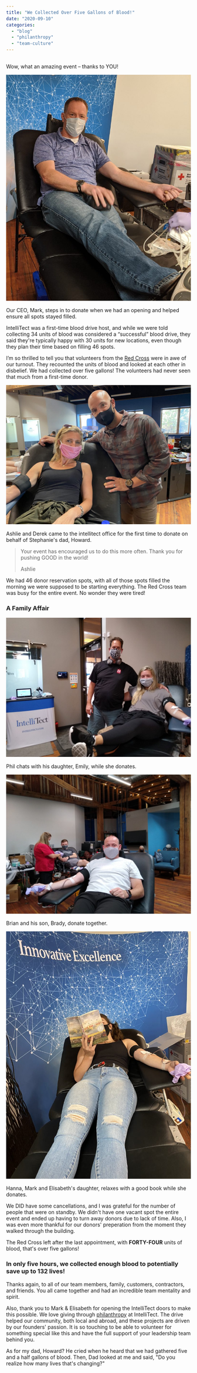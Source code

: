 ```yaml
---
title: "We Collected Over Five Gallons of Blood!"
date: "2020-09-10"
categories: 
  - "blog"
  - "philanthropy"
  - "team-culture"
---
```


## 

Wow, what an amazing event – thanks to YOU!  

![CEO donating blood over five gallons - philanthropy](images/Blood-Drive-Mark-768x935.jpg)

Our CEO, Mark, steps in to donate when we had an opening and helped ensure all spots stayed filled.

IntelliTect was a first-time blood drive host, and while we were told collecting 34 units of blood was considered a “successful” blood drive, they said they're typically happy with 30 units for new locations, even though they plan their time based on filling 46 spots. 

I’m so thrilled to tell you that volunteers from the [Red Cross](https://www.redcross.org) were in awe of our turnout. They recounted the units of blood and looked at each other in disbelief. We had collected over five gallons! The volunteers had never seen that much from a first-time donor.

![Friends donating blood over five gallons - philanthropy](images/blood-drive-Ashlie-and-Derek-1024x768.jpg)

Ashlie and Derek came to the intellitect office for the first time to donate on behalf of Stephanie's dad, Howard.

> Your event has encouraged us to do this more often. Thank you for pushing GOOD in the world!
> 
> Ashlie  

We had 46 donor reservation spots, with all of those spots filled the morning we were supposed to be starting everything. The Red Cross team was busy for the entire event. No wonder they were tired!

### A Family Affair

![Team and family donating blood over five gallons- philanthropy](images/Blood-Drive-Phil-and-Emily-1024x768.jpg)

Phil chats with his daughter, Emily, while she donates.

![Team and family donating blood - philanthropy](images/Blood-Drive-Brian-and-Brady-1024x768.jpg)

Brian and his son, Brady, donate together.

![Family donating blood over five gallons - philanthropy](images/Blood-drive-Hanna-768x1024.jpg)

Hanna, Mark and Elisabeth's daughter, relaxes with a good book while she donates.

We DID have some cancellations, and I was grateful for the number of people that were on standby. We didn't have one vacant spot the entire event and ended up having to turn away donors due to lack of time. Also, I was even more thankful for our donors' preperation from the moment they walked through the building.

The Red Cross left after the last appointment, with **FORTY-FOUR** units of blood, that's over five gallons!

### **In only five hours, we collected enough blood to potentially save up to 132 lives!**

Thanks again, to all of our team members, family, customers, contractors, and friends. You all came together and had an incredible team mentality and spirit.

Also, thank you to Mark & Elisabeth for opening the IntelliTect doors to make this possible. We love giving through [philanthropy](/philanthropy/) at IntelliTect. The drive helped our community, both local and abroad, and these projects are driven by our founders' passion. It is so touching to be able to volunteer for something special like this and have the full support of your leadership team behind you.

As for my dad, Howard? He cried when he heard that we had gathered five and a half gallons of blood. Then, Dad looked at me and said, "Do you realize how many lives that's changing?"

